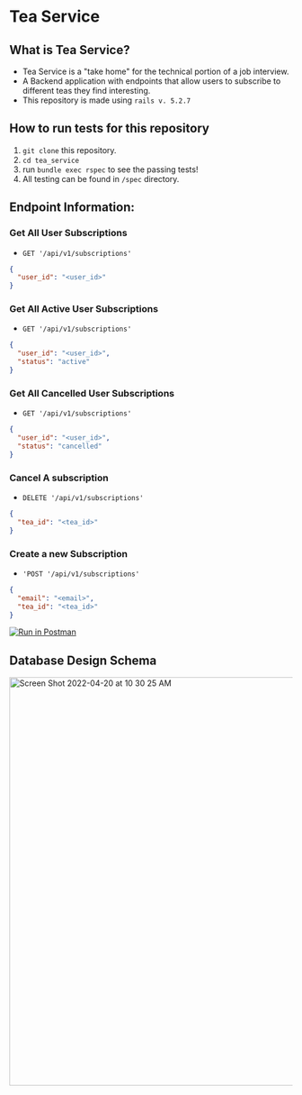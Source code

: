 # Tea Service

## What is Tea Service?
- Tea Service is a "take home" for the technical portion of a job interview.
- A Backend application with endpoints that allow users to subscribe to different teas they find interesting.
- This repository is made using `rails v. 5.2.7`

## How to run tests for this repository
1. `git clone` this repository.
2. `cd tea_service`
3. run `bundle exec rspec` to see the passing tests!
4. All testing can be found in `/spec` directory.

## Endpoint Information:

### Get All User Subscriptions
- `GET '/api/v1/subscriptions'`
```json
{
  "user_id": "<user_id>"
}
```

### Get All Active User Subscriptions
- `GET '/api/v1/subscriptions'`
```json
{
  "user_id": "<user_id>",
  "status": "active"
}
```

### Get All Cancelled User Subscriptions
- `GET '/api/v1/subscriptions'`
```json
{
  "user_id": "<user_id>",
  "status": "cancelled"
}
```

### Cancel A subscription
- `DELETE '/api/v1/subscriptions'`
```json
{
  "tea_id": "<tea_id>"
}
```

### Create a new Subscription
- `'POST '/api/v1/subscriptions'`
```json
{
  "email": "<email>",
  "tea_id": "<tea_id>"
}
```

[![Run in Postman](https://run.pstmn.io/button.svg)](https://app.getpostman.com/run-collection/90fcbcf72d555bcbc462?action=collection%2Fimport)

## Database Design Schema
<img width="725" alt="Screen Shot 2022-04-20 at 10 30 25 AM" src="https://user-images.githubusercontent.com/69736499/164280862-e0411530-e22f-42f3-8c6e-4d7473027d1e.png">
